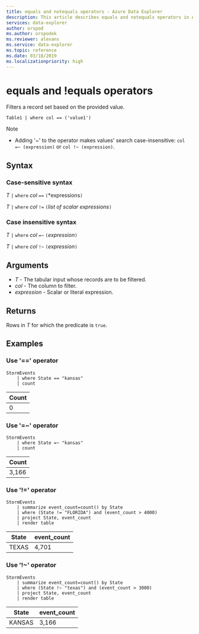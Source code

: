 ```yaml
---
title: equals and notequals operators - Azure Data Explorer
description: This article describes equals and notequals operators in Azure Data Explorer.
services: data-explorer
author: orspod
ms.author: orspodek
ms.reviewer: alexans
ms.service: data-explorer
ms.topic: reference
ms.date: 03/18/2019
ms.localizationpriority: high
---
```

# equals and !equals operators

Filters a record set based on the provided value.

```kusto
Table1 | where col == ('value1')
```

> [!NOTE]
> * Adding '~' to the operator makes values' search case-insensitive: `col =~ (expression)` or `col !~ (expression)`.
 
## Syntax

### Case-sensitive syntax

*T* `|` `where` *col* `==` `(`*expressions`)`   
 
*T* `|` `where` *col* `!=` `(`*list of scalar expressions*`)`

### Case insensitive syntax

*T* `|` `where` *col* `=~` `(`*expression*`)`   
 
*T* `|` `where` *col* `!~` `(`*expression*`)`   

## Arguments

* *T* - The tabular input whose records are to be filtered.
* *col* - The column to filter.
* *expression* - Scalar or literal expression.

## Returns

Rows in *T* for which the predicate is `true`.

## Examples  

### Use '==' operator

```kusto
StormEvents
    | where State == "kansas"
    | count 
```

|Count|
|---|
|0|  

### Use '=~' operator  

```kusto
StormEvents
    | where State =~ "kansas"
    | count 
```

|Count|
|---|
|3,166|  

### Use '!=' operator

```kusto
StormEvents
    | summarize event_count=count() by State
    | where (State != "FLORIDA") and (event_count > 4000)
    | project State, event_count
    | render table
```

|State|event_count|
|-----|-----------|
|TEXAS|4,701|

### Use '!~' operator

```kusto
StormEvents
    | summarize event_count=count() by State
    | where (State !~ "texas") and (event_count > 3000)
    | project State, event_count
    | render table
```

|State|event_count|
|-----|-----------|
|KANSAS|3,166|
